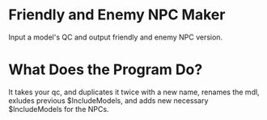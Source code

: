 # Friendly and Enemy NPC Maker
Input a model's QC and output friendly and enemy NPC version.

# What Does the Program Do?
It takes your qc, and duplicates it twice with a new name, renames the mdl, exludes previous $IncludeModels, and adds new necessary $IncludeModels for the NPCs.
